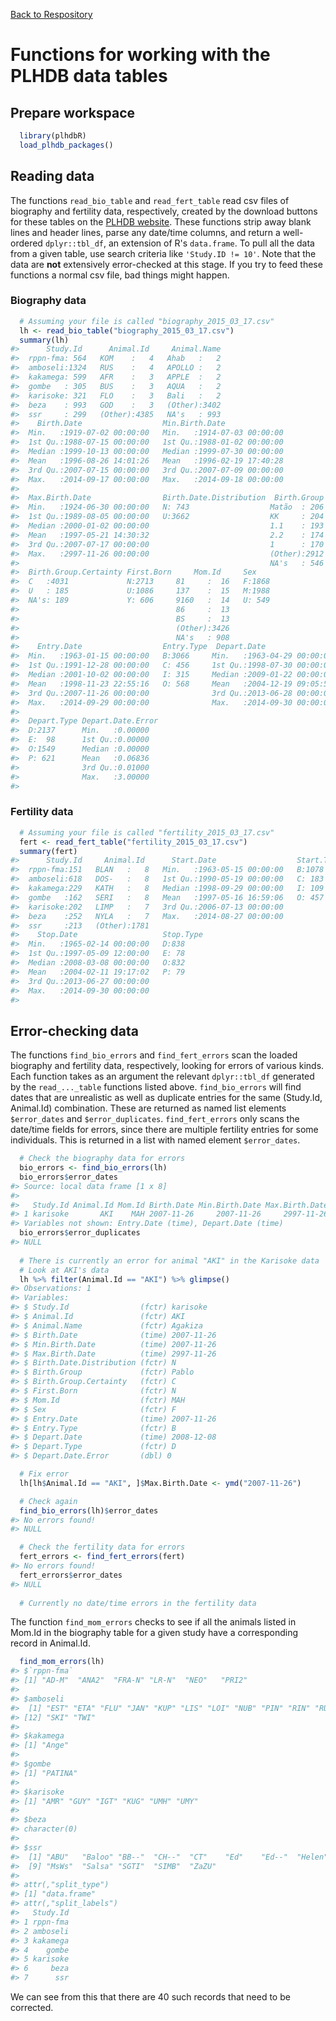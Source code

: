 [Back to Respository](https://github.com/camposfa/plhdbR)

Functions for working with the PLHDB data tables
================================================

Prepare workspace
-----------------

``` r
  library(plhdbR)
  load_plhdb_packages()
```

Reading data
------------

The functions `read_bio_table` and `read_fert_table` read csv files of biography and fertility data, respectively, created by the download buttons for these tables on the [PLHDB website](https://plhdb.org/). These functions strip away blank lines and header lines, parse any date/time columns, and return a well-ordered `dplyr::tbl_df`, an extension of R's `data.frame`. To pull all the data from a given table, use search criteria like `'Study.ID != 10'`. Note that the data are **not** extensively error-checked at this stage. If you try to feed these functions a normal csv file, bad things might happen.

### Biography data

``` r
  # Assuming your file is called "biography_2015_03_17.csv"
  lh <- read_bio_table("biography_2015_03_17.csv")
  summary(lh)
#>      Study.Id      Animal.Id     Animal.Name  
#>  rppn-fma: 564   KOM    :   4   Ahab   :   2  
#>  amboseli:1324   RUS    :   4   APOLLO :   2  
#>  kakamega: 599   AFR    :   3   APPLE  :   2  
#>  gombe   : 305   BUS    :   3   AQUA   :   2  
#>  karisoke: 321   FLO    :   3   Bali   :   2  
#>  beza    : 993   GOD    :   3   (Other):3402  
#>  ssr     : 299   (Other):4385   NA's   : 993  
#>    Birth.Date                  Min.Birth.Date               
#>  Min.   :1919-07-02 00:00:00   Min.   :1914-07-03 00:00:00  
#>  1st Qu.:1988-07-15 00:00:00   1st Qu.:1988-01-02 00:00:00  
#>  Median :1999-10-13 00:00:00   Median :1999-07-30 00:00:00  
#>  Mean   :1996-08-26 14:01:26   Mean   :1996-02-19 17:40:28  
#>  3rd Qu.:2007-07-15 00:00:00   3rd Qu.:2007-07-09 00:00:00  
#>  Max.   :2014-09-17 00:00:00   Max.   :2014-09-18 00:00:00  
#>                                                             
#>  Max.Birth.Date                Birth.Date.Distribution  Birth.Group  
#>  Min.   :1924-06-30 00:00:00   N: 743                  Matão  : 206  
#>  1st Qu.:1989-08-05 00:00:00   U:3662                  KK     : 204  
#>  Median :2000-01-02 00:00:00                           1.1    : 193  
#>  Mean   :1997-05-21 14:30:32                           2.2    : 174  
#>  3rd Qu.:2007-07-17 00:00:00                           1      : 170  
#>  Max.   :2997-11-26 00:00:00                           (Other):2912  
#>                                                        NA's   : 546  
#>  Birth.Group.Certainty First.Born     Mom.Id     Sex     
#>  C   :4031             N:2713     81     :  16   F:1868  
#>  U   : 185             U:1086     137    :  15   M:1988  
#>  NA's: 189             Y: 606     9160   :  14   U: 549  
#>                                   86     :  13           
#>                                   BS     :  13           
#>                                   (Other):3426           
#>                                   NA's   : 908           
#>    Entry.Date                  Entry.Type  Depart.Date                 
#>  Min.   :1963-01-15 00:00:00   B:3066     Min.   :1963-04-29 00:00:00  
#>  1st Qu.:1991-12-28 00:00:00   C: 456     1st Qu.:1998-07-30 00:00:00  
#>  Median :2001-10-02 00:00:00   I: 315     Median :2009-01-22 00:00:00  
#>  Mean   :1998-11-23 22:55:16   O: 568     Mean   :2004-12-19 09:05:55  
#>  3rd Qu.:2007-11-26 00:00:00              3rd Qu.:2013-06-28 00:00:00  
#>  Max.   :2014-09-29 00:00:00              Max.   :2014-09-30 00:00:00  
#>                                                                        
#>  Depart.Type Depart.Date.Error
#>  D:2137      Min.   :0.00000  
#>  E:  98      1st Qu.:0.00000  
#>  O:1549      Median :0.00000  
#>  P: 621      Mean   :0.06836  
#>              3rd Qu.:0.01000  
#>              Max.   :3.00000  
#> 
```

### Fertility data

``` r
  # Assuming your file is called "fertility_2015_03_17.csv"
  fert <- read_fert_table("fertility_2015_03_17.csv")
  summary(fert)
#>      Study.Id     Animal.Id      Start.Date                  Start.Type
#>  rppn-fma:151   BLAN   :   8   Min.   :1963-05-15 00:00:00   B:1078    
#>  amboseli:618   DOS-   :   8   1st Qu.:1990-05-19 00:00:00   C: 183    
#>  kakamega:229   KATH   :   8   Median :1998-09-29 00:00:00   I: 109    
#>  gombe   :162   SERI   :   8   Mean   :1997-05-16 16:59:06   O: 457    
#>  karisoke:202   LIMP   :   7   3rd Qu.:2006-07-13 00:00:00             
#>  beza    :252   NYLA   :   7   Max.   :2014-08-27 00:00:00             
#>  ssr     :213   (Other):1781                                           
#>    Stop.Date                   Stop.Type
#>  Min.   :1965-02-14 00:00:00   D:838    
#>  1st Qu.:1997-05-09 12:00:00   E: 78    
#>  Median :2008-03-08 00:00:00   O:832    
#>  Mean   :2004-02-11 19:17:02   P: 79    
#>  3rd Qu.:2013-06-27 00:00:00            
#>  Max.   :2014-09-30 00:00:00            
#> 
```

Error-checking data
-------------------

The functions `find_bio_errors` and `find_fert_errors` scan the loaded biography and fertility data, respectively, looking for errors of various kinds. Each function takes as an argument the relevant `dplyr::tbl_df` generated by the `read_..._table` functions listed above. `find_bio_errors` will find dates that are unrealistic as well as duplicate entries for the same (Study.Id, Animal.Id) combination. These are returned as named list elements `$error_dates` and `$error_duplicates`. `find_fert_errors` only scans the date/time fields for errors, since there are multiple fertility entries for some individuals. This is returned in a list with named element `$error_dates`.

``` r
  # Check the biography data for errors
  bio_errors <- find_bio_errors(lh)
  bio_errors$error_dates
#> Source: local data frame [1 x 8]
#> 
#>   Study.Id Animal.Id Mom.Id Birth.Date Min.Birth.Date Max.Birth.Date
#> 1 karisoke       AKI    MAH 2007-11-26     2007-11-26     2997-11-26
#> Variables not shown: Entry.Date (time), Depart.Date (time)
  bio_errors$error_duplicates
#> NULL
  
  # There is currently an error for animal "AKI" in the Karisoke data
  # Look at AKI's data
  lh %>% filter(Animal.Id == "AKI") %>% glimpse()
#> Observations: 1
#> Variables:
#> $ Study.Id                (fctr) karisoke
#> $ Animal.Id               (fctr) AKI
#> $ Animal.Name             (fctr) Agakiza
#> $ Birth.Date              (time) 2007-11-26
#> $ Min.Birth.Date          (time) 2007-11-26
#> $ Max.Birth.Date          (time) 2997-11-26
#> $ Birth.Date.Distribution (fctr) N
#> $ Birth.Group             (fctr) Pablo
#> $ Birth.Group.Certainty   (fctr) C
#> $ First.Born              (fctr) N
#> $ Mom.Id                  (fctr) MAH
#> $ Sex                     (fctr) F
#> $ Entry.Date              (time) 2007-11-26
#> $ Entry.Type              (fctr) B
#> $ Depart.Date             (time) 2008-12-08
#> $ Depart.Type             (fctr) D
#> $ Depart.Date.Error       (dbl) 0

  # Fix error
  lh[lh$Animal.Id == "AKI", ]$Max.Birth.Date <- ymd("2007-11-26")

  # Check again
  find_bio_errors(lh)$error_dates
#> No errors found!
#> NULL

  # Check the fertility data for errors
  fert_errors <- find_fert_errors(fert)
#> No errors found!
  fert_errors$error_dates
#> NULL
  
  # Currently no date/time errors in the fertility data
```

The function `find_mom_errors` checks to see if all the animals listed in Mom.Id in the biography table for a given study have a corresponding record in Animal.Id.

``` r
  find_mom_errors(lh)
#> $`rppn-fma`
#> [1] "AD-M"  "ANA2"  "FRA-N" "LR-N"  "NEO"   "PRI2" 
#> 
#> $amboseli
#>  [1] "EST" "ETA" "FLU" "JAN" "KUP" "LIS" "LOI" "NUB" "PIN" "RIN" "RUK"
#> [12] "SKI" "TWI"
#> 
#> $kakamega
#> [1] "Ange"
#> 
#> $gombe
#> [1] "PATINA"
#> 
#> $karisoke
#> [1] "AMR" "GUY" "IGT" "KUG" "UMH" "UMY"
#> 
#> $beza
#> character(0)
#> 
#> $ssr
#>  [1] "ABU"   "Baloo" "BB--"  "CH--"  "CT"    "Ed"    "Ed--"  "Helen"
#>  [9] "MsWs"  "Salsa" "SGTI"  "SIMB"  "ZaZU" 
#> 
#> attr(,"split_type")
#> [1] "data.frame"
#> attr(,"split_labels")
#>   Study.Id
#> 1 rppn-fma
#> 2 amboseli
#> 3 kakamega
#> 4    gombe
#> 5 karisoke
#> 6     beza
#> 7      ssr
```

We can see from this that there are 40 such records that need to be corrected.
